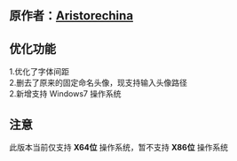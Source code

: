 原作者：[Aristorechina](https://github.com/aristorechina/NFT_auto)
---
## 优化功能
1.优化了字体间距  
2.删去了原来的固定命名头像，现支持输入头像路径    
2.新增支持 Windows7 操作系统

## 注意
此版本当前仅支持 **X64位** 操作系统，暂不支持 **X86位** 操作系统
